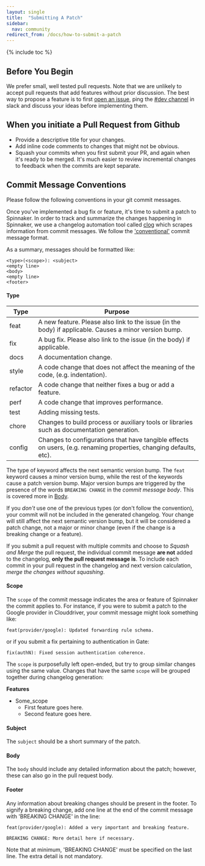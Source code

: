 ```yaml
---
layout: single
title:  "Submitting A Patch"
sidebar:
  nav: community
redirect_from: /docs/how-to-submit-a-patch
---
```


{% include toc %}

## Before You Begin
We prefer small, well tested pull requests. Note that we are unlikely to accept pull requests that add features without prior discussion. The best way to propose a feature is to first [open an issue](https://github.com/spinnaker/spinnaker/issues/new), ping the [#dev channel](https://spinnakerteam.slack.com/messages/C0DPVDMQE/) in slack and discuss your ideas before implementing them.

## When you initiate a Pull Request from Github

* Provide a descriptive title for your changes.
* Add inline code comments to changes that might not be obvious.
* Squash your commits when you first submit your PR, and again when it's ready to be merged. It's much easier to review incremental changes to feedback when the commits are kept separate.

## Commit Message Conventions

Please follow the following conventions in your git commit messages.

Once you've implemented a bug fix or feature, it's time to submit a patch to Spinnaker. In order to track and summarize the changes happening in Spinnaker, we use a changelog automation tool called [clog](https://github.com/clog-tool/clog-cli) which scrapes information from commit messages. We follow the ['conventional'](https://github.com/conventional-changelog/conventional-changelog/blob/a5505865ff3dd710cf757f50530e73ef0ca641da/conventions/angular.md) commit message format.

As a summary, messages should be formatted like:

```
<type>(<scope>): <subject>
<empty line>
<body>
<empty line>
<footer>
```

#### Type

Type | Purpose
--------|------------
feat | A new feature. Please also link to the issue (in the body) if applicable. Causes a minor version bump.
fix | A bug fix. Please also link to the issue (in the body) if applicable.
docs | A documentation change.
style | A code change that does not affect the meaning of the code, (e.g. indentation).
refactor | A code change that neither fixes a bug or add a feature.
perf | A code change that improves performance.
test | Adding missing tests.
chore | Changes to build process or auxiliary tools or libraries such as documentation generation.
config | Changes to configurations that have tangible effects on users, (e.g. renaming properties, changing defaults, etc).

The type of keyword affects the next semantic version bump. The `feat` keyword causes a minor version bump, while the rest of the keywords cause a patch version bump. Major version bumps are triggered by the presence of the words `BREAKING CHANGE` in the _commit message body_. This is covered more in [Body](#body).

If you _don't_ use one of the previous types (or don't follow the convention), your commit will not be included in the generated changelog. Your change will still affect the next semantic version bump, but it will be considered a patch change, not a major or minor change (even if the change is a breaking change or a feature).

If you submit a pull request with multiple commits and choose to _Squash and Merge_ the pull request, the individual commit message **are not** added to the changelog, **only the pull request message is**. To include each commit in your pull request in the changelog and next version calculation, _merge the changes without squashing_.

#### Scope

The `scope` of the commit message indicates the area or feature of Spinnaker the commit applies to. For instance, if you were to submit a patch to the Google provider in Clouddriver, your commit message might look something like:

```
feat(provider/google): Updated forwarding rule schema.
```

or if you submit a fix pertaining to authentication in Gate:

```
fix(authN): Fixed session authentication coherence.
```

The `scope` is purposefully left open-ended, but try to group similar changes using the same value. Changes that have the same `scope` will be grouped together during changelog generation:

**Features**
* Some_scope
  - First feature goes here.
  - Second feature goes here.

#### Subject

The `subject` should be a short summary of the patch.

#### Body

The `body` should include any detailed information about the patch; however, these can also go in the pull request body.

#### Footer

Any information about breaking changes should be present in the footer. To signify a breaking change, add one line at the end of the commit message with 'BREAKING CHANGE' in the line:

```
feat(provider/google): Added a very important and breaking feature.

BREAKING CHANGE: More detail here if necessary.
```

Note that at minimum, 'BREAKING CHANGE' must be specified on the last line. The extra detail is not mandatory.
